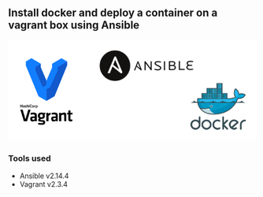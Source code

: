 ##  Install docker and deploy a container on a vagrant box using Ansible
![My Image](images/bg1.png)

### Tools used
- Ansible v2.14.4
- Vagrant v2.3.4

